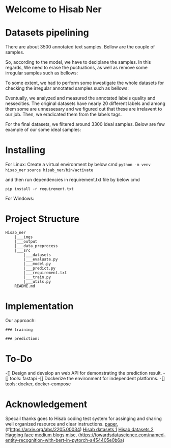 # Welcome to Hisab Ner


# Datasets pipelining
There are about 3500 annotated text samples. Bellow are the couple of samples.


So, according to the model, we have to deciplane the samples. In this regards, We need to erase the puctuations, as well as 
remove some irregular samples such as bellows:


To some extent, we had to perform some investigate the whole datasets for checking the irregular annotated samples such as bellows:


Eventually, we analyzed and measured the annotated labels quality and nessecities. The original datasets have nearly 20 different 
labels and among them some are unnessesary and we figured out that these are irrelavent to our job. Then, we eradicated them from the labels tags.

For the final datasets, we filtered around 3300 ideal samples. Below are few example of our some ideal samples:




# Installing

For Linux:
Create a virtual environment by below cmd
`python -m venv hisab_ner`
`source hisab_ner/bin/activate`

and then run dependencies in requirement.txt file by below cmd

`pip install -r requirement.txt`


For Windows:



# Project Structure
    
    Hisab_ner
        |___imgs
        |___output
        |___data_preprocess
        |___src
            |___datasets
            |___evaluate.py
            |___model.py
            |___predict.py
            |___requirement.txt
            |___train.py
            |___utils.py
        README.md



# Implementation
Our approach:


    ### training

    ### prediction:

# To-Do
-[] Design and develop an web API for demonstrating the prediction result.
    -[] tools: fastapi
-[] Dockerize the environment for independent platforms.
    -[] tools: docker, docker-compose

# Acknowledgement
Specail thanks goes to Hisab coding test system for assinging and sharing well organized resource and clear instructions. 
[paper](#https://github.com/Rifat1493/Bengali-NER), (#https://arxiv.org/abs/2205.00034)
[Hisab datasets 1](#https://github.com/Rifat1493/Bengali-NER/tree/master/annotated%20data)
[Hisab datasets 2](#https://raw.githubusercontent.com/banglakit/bengali-ner-data/master/main.jsonl)
[Hagging face](#https://huggingface.co/sagorsarker/mbert-bengali-ner)
[medium blogs](#https://medium.com/mysuperai/what-is-named-entity-recognition-ner-and-how-can-i-use-it-2b68cf6f545d)
[misc](#http://nlpprogress.com/english/named_entity_recognition.html), (https://towardsdatascience.com/named-entity-recognition-with-bert-in-pytorch-a454405e0b6a)
